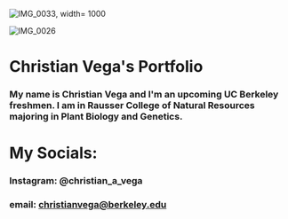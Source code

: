 ![IMG_0033](https://github.com/thduke74/portfolio/assets/141671888/e666925b-1543-4313-a622-e6f81e07bd92), width= 1000


![IMG_0026](https://github.com/thduke74/portfolio/assets/141671888/7975fa5d-470b-4b06-95ec-9a580fca821c)



# **Christian Vega's Portfolio**
### My name is Christian Vega and I'm an upcoming UC Berkeley freshmen. I am in Rausser College of Natural Resources majoring in Plant Biology and Genetics. 


# My Socials: 

### Instagram: @christian_a_vega
### email: christianvega@berkeley.edu
